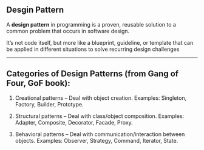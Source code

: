 ## Desgin Pattern

A **design pattern** in programming is a proven, reusable solution to a common problem that occurs in software design.

It’s not code itself, but more like a blueprint, guideline, or template that can be applied in different situations to solve recurring design challenges

---

## Categories of Design Patterns (from Gang of Four, GoF book):

1. Creational patterns – Deal with object creation.
   Examples: Singleton, Factory, Builder, Prototype.

2. Structural patterns – Deal with class/object composition.
   Examples: Adapter, Composite, Decorator, Facade, Proxy.

3. Behavioral patterns – Deal with communication/interaction between objects.
   Examples: Observer, Strategy, Command, Iterator, State.